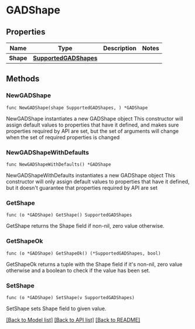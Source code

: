 # GADShape

## Properties

Name | Type | Description | Notes
------------ | ------------- | ------------- | -------------
**Shape** | [**SupportedGADShapes**](SupportedGADShapes.md) |  | 

## Methods

### NewGADShape

`func NewGADShape(shape SupportedGADShapes, ) *GADShape`

NewGADShape instantiates a new GADShape object
This constructor will assign default values to properties that have it defined,
and makes sure properties required by API are set, but the set of arguments
will change when the set of required properties is changed

### NewGADShapeWithDefaults

`func NewGADShapeWithDefaults() *GADShape`

NewGADShapeWithDefaults instantiates a new GADShape object
This constructor will only assign default values to properties that have it defined,
but it doesn't guarantee that properties required by API are set

### GetShape

`func (o *GADShape) GetShape() SupportedGADShapes`

GetShape returns the Shape field if non-nil, zero value otherwise.

### GetShapeOk

`func (o *GADShape) GetShapeOk() (*SupportedGADShapes, bool)`

GetShapeOk returns a tuple with the Shape field if it's non-nil, zero value otherwise
and a boolean to check if the value has been set.

### SetShape

`func (o *GADShape) SetShape(v SupportedGADShapes)`

SetShape sets Shape field to given value.



[[Back to Model list]](../README.md#documentation-for-models) [[Back to API list]](../README.md#documentation-for-api-endpoints) [[Back to README]](../README.md)


